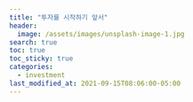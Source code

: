 ```yaml
---
title: "투자를 시작하기 앞서"
header:
  image: /assets/images/unsplash-image-1.jpg
search: true
toc: true
toc_sticky: true
categories:
  - investment
last_modified_at: 2021-09-15T08:06:00-05:00
---
```

